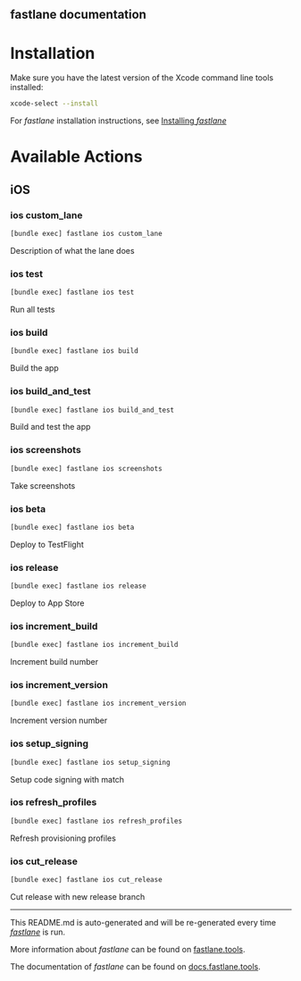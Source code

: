 fastlane documentation
----

# Installation

Make sure you have the latest version of the Xcode command line tools installed:

```sh
xcode-select --install
```

For _fastlane_ installation instructions, see [Installing _fastlane_](https://docs.fastlane.tools/#installing-fastlane)

# Available Actions

## iOS

### ios custom_lane

```sh
[bundle exec] fastlane ios custom_lane
```

Description of what the lane does

### ios test

```sh
[bundle exec] fastlane ios test
```

Run all tests

### ios build

```sh
[bundle exec] fastlane ios build
```

Build the app

### ios build_and_test

```sh
[bundle exec] fastlane ios build_and_test
```

Build and test the app

### ios screenshots

```sh
[bundle exec] fastlane ios screenshots
```

Take screenshots

### ios beta

```sh
[bundle exec] fastlane ios beta
```

Deploy to TestFlight

### ios release

```sh
[bundle exec] fastlane ios release
```

Deploy to App Store

### ios increment_build

```sh
[bundle exec] fastlane ios increment_build
```

Increment build number

### ios increment_version

```sh
[bundle exec] fastlane ios increment_version
```

Increment version number

### ios setup_signing

```sh
[bundle exec] fastlane ios setup_signing
```

Setup code signing with match

### ios refresh_profiles

```sh
[bundle exec] fastlane ios refresh_profiles
```

Refresh provisioning profiles

### ios cut_release

```sh
[bundle exec] fastlane ios cut_release
```

Cut release with new release branch

----

This README.md is auto-generated and will be re-generated every time [_fastlane_](https://fastlane.tools) is run.

More information about _fastlane_ can be found on [fastlane.tools](https://fastlane.tools).

The documentation of _fastlane_ can be found on [docs.fastlane.tools](https://docs.fastlane.tools).
